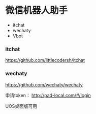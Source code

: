 # 微信机器人助手

- itchat
- wechaty
- Vbot

### itchat

https://github.com/littlecodersh/itchat

### wechaty

https://github.com/wechaty/wechaty

申请token： http://pad-local.com/#/login

UOS桌面版可用
